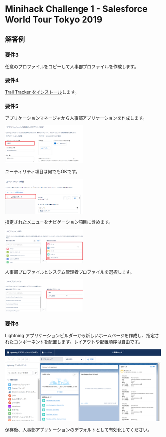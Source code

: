 # Minihack Challenge 1 - Salesforce World Tour Tokyo 2019

## 解答例

### 要件3
任意のプロファイルをコピーして人事部プロファイルを作成します。

### 要件4
[Trail Tracker をインストール](https://login.salesforce.com/packagingSetupUI/ipLanding.app?apvId=04t1Q000000s2uCQAQ)します。

### 要件5
アプリケーションマネージャから人事部アプリケーションを作成します。

<img src="img/challenge1_create_app_1.png" width="50%">

ユーティリティ項目は何でもOKです。

<img src="img/challenge1_create_app_2.png" width="50%">

指定されたメニューをナビゲーション項目に含めます。

<img src="img/challenge1_create_app_3.png" width="50%">

人事部プロファイルとシステム管理者プロファイルを選択します。

<img src="img/challenge1_create_app_4.png" width="50%">

### 要件6
Lightning アプリケーションビルダーから新しいホームページを作成し、指定されたコンポーネントを配置します。レイアウトや配置順序は自由です。

![](img/challenge1_app_builder.png)

保存後、人事部アプリケーションのデフォルトとして有効化してください。